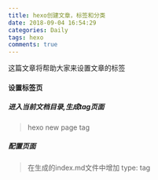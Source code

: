```yaml
---
title: hexo创建文章，标签和分类
date: 2018-09-04 16:54:29
categories: Daily 
tags: hexo
comments: true
---
```

这篇文章将帮助大家来设置文章的标签
<!--more-->
####  设置标签页
#####  进入当前文档目录,生成tag页面
> hexo new page tag
#####  配置页面
> 在生成的index.md文件中增加 type: tag
